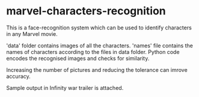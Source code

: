 # marvel-characters-recognition
This is a face-recognition system which can be used to identify characters in any Marvel movie.

'data' folder contains images of all the characters. 'names' file contains the names of characters according to the files in data folder.
Python code encodes the recognised images and checks for similarity. 

Increasing the number of pictures and reducing the tolerance can imrove accuracy.

Sample output in Infinity war trailer is attached.
